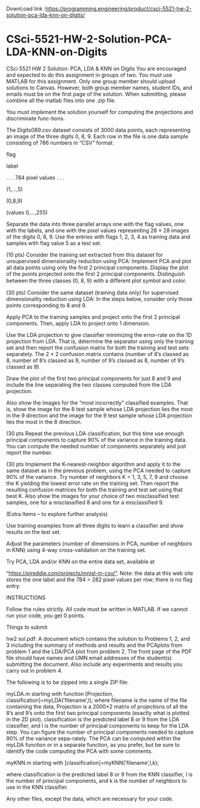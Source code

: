 Downl;oad link :https://programming.engineering/product/csci-5521-hw-2-solution-pca-lda-knn-on-digits/

# CSci-5521-HW-2-Solution-PCA-LDA-KNN-on-Digits
CSci 5521 HW 2 Solution: PCA, LDA &amp; KNN on Digits
You are encouraged and expected to do this assignment in groups of two. You must use MATLAB for this assignment. Only one group member should upload solutions to Canvas. However, both group member names, student IDs, and emails must be on the first page of the solution. When submitting, please combine all the matlab files into one .zip file.

You must implement the solution yourself for computing the projections and discriminate func-tions.

The Digits089.csv dataset consists of 3000 data points, each representing an image of the three digits 0, 8, 9. Each row in the file is one data sample consisting of 786 numbers in “CSV” format:

flag

label

. . . 784 pixel values . . .

(1,…,5)

(0,8,9)

(values 0,…,255)

Separate the data into three parallel arrays one with the flag values, one with the labels, and one with the pixel values representing 28 × 28 images of the digits 0, 8, 9. Use the entries with flags 1, 2, 3, 4 as training data and samples with flag value 5 as a test set.

(10 pts) Consider the training set extracted from this dataset for unsupervised dimensionality reduction using PCA: Implement PCA and plot all data points using only the first 2 principal components. Display the plot of the points projected onto the first 2 principal components. Distinguish between the three classes (0, 8, 9) with a diﬀerent plot symbol and color.

(30 pts) Consider the same dataset (training data only) for supervised dimensionality reduction using LDA: In the steps below, consider only those points corresponding to 8 and 9.

Apply PCA to the training samples and project onto the first 2 principal components. Then, apply LDA to project onto 1 dimension.

Use the LDA projection to give classifier minimizing the error-rate on the 1D projection from LDA. That is, determine the separator using only the training set and then report the confusion matrix for both the training and test sets separately. The 2 × 2 confusion matrix contains (number of 8’s classed as 8, number of 8’s classed as 9, number of 9’s classed as 8, number of 9’s classed as 9).

Draw the plot of the first two principal components for just 8 and 9 and include the line separating the two classes computed from the LDA projection.

Also show the images for the “most incorrectly” classified examples. That is, show the image for the 8 test sample whose LDA projection lies the most in the 9 direction and the image for the 9 test sample whose LDA projection lies the most in the 8 direction.

(30 pts Repeat the previous LDA classification, but this time use enough principal components to capture 90% of the variance in the training data. You can compute the needed number of components separately and just report the number.


(30 pts Implement the K-nearest-neighbor algorithm and apply it to the same dataset as in the previous problem, using the PCA needed to capture 90% of the variance. Try number of neighbors K = 1, 3, 5, 7, 9 and choose the K yielding the lowest error rate on the training set. Then report the resulting confusion matrices for both the training and test set using that best K. Also show the images for your choice of two misclassified test samples, one for a misclassified 8 and one for a misclassified 9.

(Extra Items – to explore further analysis)

Use training examples from all three digits to learn a classifier and show results on the test set.

Adjust the parameters (number of dimensions in PCA, number of neighbors in KNN) using 4-way cross-validation on the training set.

Try PCA, LDA and/or KNN on the entire data set, available at

“https://pjreddie.com/projects/mnist-in-csv/”. Note: the data at this web site stores the one label and the 784 = 282 pixel values per row; there is no flag entry.

INSTRUCTIONS

Follow the rules strictly. All code must be written in MATLAB. If we cannot run your code, you get 0 points.

Things to submit

hw2 sol.pdf: A document which contains the solution to Problems 1, 2, and 3 including the summary of methods and results and the PCAplots from problem 1 and the LDA/PCA plot from problem 2. The front page of the PDF file should have names and UMN email addresses of the student(s) submitting the document. Also include any experiments and results you carry out in problem 4.

The following is to be zipped into a single ZIP file:

myLDA.m starting with function [Projection, classification]=myLDA(’filename’,l); where filename is the name of the file containing the data, Projection is a 2000×2 matrix of projections of all the 8’s and 9’s onto the first two principal components (exactly what is plotted in the 2D plot), classification is the predicted label 8 or 9 from the LDA classifier, and l is the number of principal components to keep for the LDA step. You can figure the number of principal components needed to capture 90% of the variance sepa-rately. The PCA can be computed within the myLDA function or in a separate function, as you prefer, but be sure to identify the code computing the PCA with some comments.

myKNN.m starting with [classification]=myKNN(’filename’,l,k);

where classification is the predicted label 8 or 9 from the KNN classifier, l is the number of principal components, and k is the number of neighbors to use in the KNN classifier.

Any other files, except the data, which are necessary for your code.

